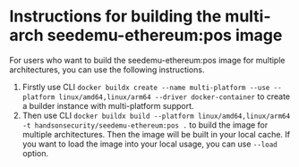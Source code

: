 # Instructions for building the multi-arch seedemu-ethereum:pos image

For users who want to build the seedemu-ethereum:pos image for multiple architectures, you can use the following instructions.

1. Firstly use CLI `docker buildx create --name multi-platform --use --platform linux/amd64,linux/arm64 --driver docker-container` to create a builder instance with multi-platform support.
2. Then use CLI `docker buildx build --platform linux/amd64,linux/arm64 -t handsonsecurity/seedemu-ethereum:pos .` to build the image for multiple architectures. Then the image will be built in your local cache. If you want to load the image into your local usage, you can use `--load` option.